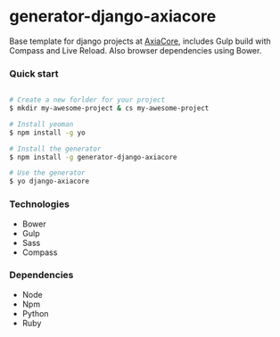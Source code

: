 # generator-django-axiacore 

Base template for django projects at [AxiaCore](http://axiacore.com), includes Gulp build with Compass and Live Reload. Also browser dependencies using Bower.

### Quick start

```bash

# Create a new forlder for your project
$ mkdir my-awesome-project & cs my-awesome-project

# Install yeoman
$ npm install -g yo

# Install the generator
$ npm install -g generator-django-axiacore

# Use the generator
$ yo django-axiacore
```

### Technologies

* Bower
* Gulp
* Sass
* Compass

### Dependencies 
  
* Node
* Npm
* Python
* Ruby


